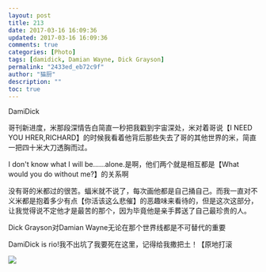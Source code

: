 ```yaml
---
layout: post
title: 213
date: 2017-03-16 16:09:36
updated: 2017-03-16 16:09:36
comments: true
categories: [Photo]
tags: [damidick, Damian Wayne, Dick Grayson]
permalink: "2433ed_eb72c9f"
author: "猫厨"
description: ""
toc: true
---
```


<p>DamiDick</p> 
<p>哥刊新进度，米那段深情告白简直一秒把我戳到宇宙深处，米对着哥说【I NEED YOU HRER,RICHARD】的时候我看着他背后那些失去了哥的其他世界的米，简直一把四十米大刀透胸而过。</p> 
<p>I don't know what I will be......alone.是啊，他们两个就是相互都是【What would you do without me?】的关系啊</p> 
<p>没有哥的米都过的很苦。蝠米就不说了，每次画他都是自己捅自己。而我一直对不义米都是抱着多少有点【你活该这么悲催】的恶趣味来看待的，但是这次这部分，让我觉得说不定他才是最苦的那个，因为毕竟他是亲手葬送了自己最珍贵的人。</p> 
<p>Dick Grayson对Damian Wayne无论在那个世界线都是不可替代的重要</p> 
<p>DamiDick is rio!我不出坑了我要死在这里，记得给我撒把土！【原地打滚</p>

![](https://nos.netease.com/imglf0/img/cVZNdzJtQk9JV2ZHZHFGOFc3QkRmWEcwZmFoZ2xPNHl4UlkyUVl6TDJ2dVJzRVZ4YWtudU5RPT0.jpg)